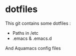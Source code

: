 # dotfiles
This git contains some dotfiles :
- Paths in /etc
- .emacs & .emacs.d

And Aquamacs config files
